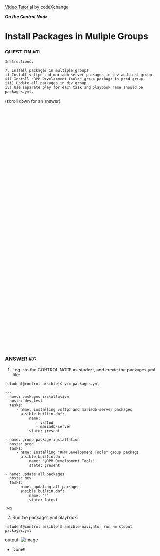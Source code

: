 <a href="https://www.youtube.com/watch?v=UkAhDPc--eI&list=PLL_setXLS0tiYMipvQI4oUGkJwhOhn42J&index=7">Video Tutorial</a> by codeXchange

***On the Control Node***

# Install Packages in Muliple Groups
### QUESTION #7:
```
Instructions:

7. Install packages in multiple groups
i) Install vsftpd and mariadb-server packages in dev and test group.
ii) Install "RPM Development Tools" group package in prod group.
iii) Update all packages in dev group.
iv) Use separate play for each task and playbook name should be packages.yml.
```

(scroll down for an answer)
<br/><br/><br/><br/><br/><br/><br/><br/><br/><br/><br/><br/><br/><br/><br/><br/><br/><br/><br/><br/><br/><br/><br/><br/>
<br/><br/><br/><br/><br/><br/><br/><br/><br/><br/><br/><br/><br/><br/><br/><br/><br/><br/><br/><br/><br/><br/><br/><br/>

### ANSWER #7:

1) Log into the CONTROL NODE as student, and create the packages.yml file:
```
[student@control ansible]$ vim packages.yml

---
- name: packages installation
  hosts: dev,test
  tasks:
     - name: installing vsftpd and mariadb-server packages
       ansible.builtin.dnf:
           name:
              - vsftpd
              - mariadb-server
           state: present

- name: group package installation
  hosts: prod
  tasks:
     - name: Installing "RPM Development Tools" group package
       ansible.builtin.dnf:
           name: "@RPM Development Tools"
           state: present

- name: update all packages
  hosts: dev
  tasks:
     - name: updating all packages
       ansible.builtin.dnf:
           name: "*"
           state: latest

:wq
```

2) Run the packages.yml playbook:
```
[student@control ansible]$ ansible-navigator run -m stdout packages.yml
```
output:
![image](https://github.com/user-attachments/assets/afb234ed-1729-42ec-ae86-0452be2af6d5)

* Done!!
